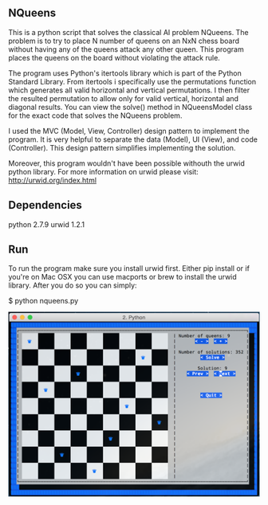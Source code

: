 NQueens
-------
This is a python script that solves the classical AI problem NQueens.
The problem is to try to place N number of queens on an NxN chess board
without having any of the queens attack any other queen. This program
places the queens on the board without violating the attack rule.

The program uses Python's itertools library which is part of the Python
Standard Library. From itertools i specifically use the permutations
function which generates all valid horizontal and vertical permutations.
I then filter the resulted permutation to allow only for valid vertical,
horizontal and diagonal results. You can view the solve() method in
NQueensModel class for the exact code that solves the NQueens problem.

I used the MVC (Model, View, Controller) design pattern to implement the
program. It is very helpful to separate the data (Model), UI (View), and
code (Controller). This design pattern simplifies implementing the
solution.

Moreover, this program wouldn't have been possible withouth the urwid
python library. For more information on urwid please visit:
http://urwid.org/index.html


Dependencies
------------
python 2.7.9
urwid 1.2.1


Run
---
To run the program make sure you install urwid first. Either pip install
or if you're on Mac OSX you can use macports or brew to install the urwid
library. After you do so you can simply:

$ python nqueens.py

![Alt text](screenshot.png?raw=true "NQueens")
